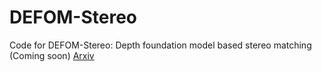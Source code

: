 # DEFOM-Stereo
Code for DEFOM-Stereo: Depth foundation model based stereo matching (Coming soon) [Arxiv](https://arxiv.org/pdf/2501.09466)
